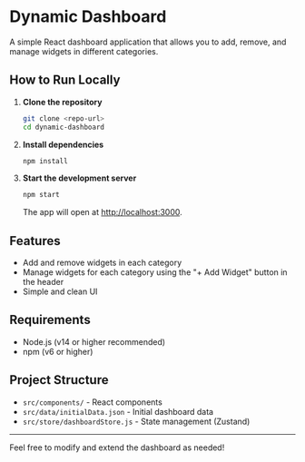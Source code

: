 # Dynamic Dashboard

A simple React dashboard application that allows you to add, remove, and manage widgets in different categories.

## How to Run Locally

1. **Clone the repository**

   ```bash
   git clone <repo-url>
   cd dynamic-dashboard
   ```

2. **Install dependencies**

   ```bash
   npm install
   ```

3. **Start the development server**
   ```bash
   npm start
   ```
   The app will open at [http://localhost:3000](http://localhost:3000).

## Features

- Add and remove widgets in each category
- Manage widgets for each category using the "+ Add Widget" button in the header
- Simple and clean UI

## Requirements

- Node.js (v14 or higher recommended)
- npm (v6 or higher)

## Project Structure

- `src/components/` - React components
- `src/data/initialData.json` - Initial dashboard data
- `src/store/dashboardStore.js` - State management (Zustand)

---

Feel free to modify and extend the dashboard as needed!
